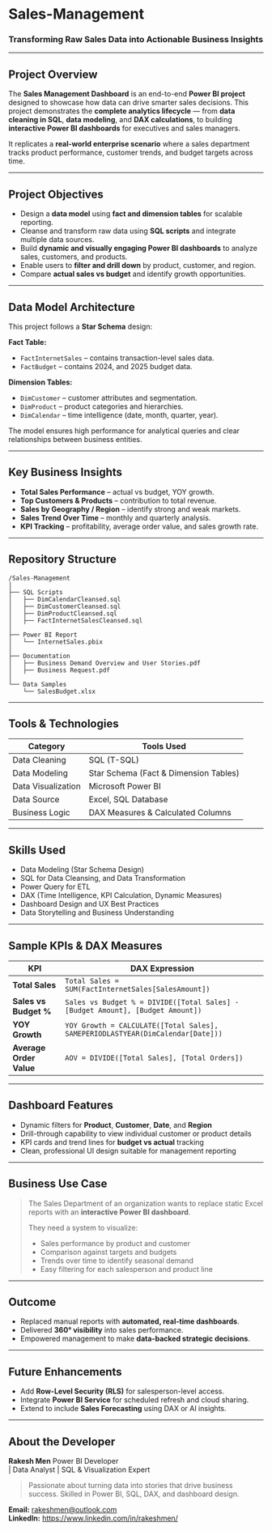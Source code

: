 # Sales-Management

### Transforming Raw Sales Data into Actionable Business Insights

---

## Project Overview

The **Sales Management Dashboard** is an end-to-end **Power BI project** designed to showcase how data can drive smarter sales decisions.
This project demonstrates the **complete analytics lifecycle** — from **data cleaning in SQL**, **data modeling**, and **DAX calculations**, to building **interactive Power BI dashboards** for executives and sales managers.

It replicates a **real-world enterprise scenario** where a sales department tracks product performance, customer trends, and budget targets across time.

---

## Project Objectives

* Design a **data model** using **fact and dimension tables** for scalable reporting.
* Cleanse and transform raw data using **SQL scripts** and integrate multiple data sources.
* Build **dynamic and visually engaging Power BI dashboards** to analyze sales, customers, and products.
* Enable users to **filter and drill down** by product, customer, and region.
* Compare **actual sales vs budget** and identify growth opportunities.

---

## Data Model Architecture

This project follows a **Star Schema** design:

**Fact Table:**

* `FactInternetSales` – contains transaction-level sales data.
* `FactBudget` – contains 2024, and 2025 budget data.

**Dimension Tables:**

* `DimCustomer` – customer attributes and segmentation.
* `DimProduct` – product categories and hierarchies.
* `DimCalendar` – time intelligence (date, month, quarter, year).

The model ensures high performance for analytical queries and clear relationships between business entities.

---

## Key Business Insights

*  **Total Sales Performance** – actual vs budget, YOY growth.
*  **Top Customers & Products** – contribution to total revenue.
*  **Sales by Geography / Region** – identify strong and weak markets.
*  **Sales Trend Over Time** – monthly and quarterly analysis.
*  **KPI Tracking** – profitability, average order value, and sales growth rate.

---

##  Repository Structure

```
/Sales-Management
│
├── SQL Scripts
│   ├── DimCalendarCleansed.sql
│   ├── DimCustomerCleansed.sql
│   ├── DimProductCleansed.sql
│   ├── FactInternetSalesCleansed.sql
│
├── Power BI Report
│   └── InternetSales.pbix
│
├── Documentation
│   ├── Business Demand Overview and User Stories.pdf
│   ├── Business Request.pdf
│
└── Data Samples
    └── SalesBudget.xlsx
```

---

## Tools & Technologies

| Category           | Tools Used                            |
| ------------------ | ------------------------------------- |
| Data Cleaning      | SQL (T-SQL)                           |
| Data Modeling      | Star Schema (Fact & Dimension Tables) |
| Data Visualization | Microsoft Power BI                    |
| Data Source        | Excel, SQL Database                   |
| Business Logic     | DAX Measures & Calculated Columns     |

---

## Skills Used

* Data Modeling (Star Schema Design)
* SQL for Data Cleansing, and Data Transformation
* Power Query for ETL
* DAX (Time Intelligence, KPI Calculation, Dynamic Measures)
* Dashboard Design and UX Best Practices
* Data Storytelling and Business Understanding

---

## Sample KPIs & DAX Measures

| KPI                     | DAX Expression                                                                         |
| ----------------------- | -------------------------------------------------------------------------------------- |
| **Total Sales**         | `Total Sales = SUM(FactInternetSales[SalesAmount])`                            |
| **Sales vs Budget %**   | `Sales vs Budget % = DIVIDE([Total Sales] - [Budget Amount], [Budget Amount])`         |
| **YOY Growth**          | `YOY Growth = CALCULATE([Total Sales], SAMEPERIODLASTYEAR(DimCalendar[Date]))` |
| **Average Order Value** | `AOV = DIVIDE([Total Sales], [Total Orders])`                                          |

---

## Dashboard Features

* Dynamic filters for **Product**, **Customer**, **Date**, and **Region**
* Drill-through capability to view individual customer or product details
* KPI cards and trend lines for **budget vs actual** tracking
* Clean, professional UI design suitable for management reporting

---

## Business Use Case

> The Sales Department of an organization wants to replace static Excel reports with an **interactive Power BI dashboard**.
>
> They need a system to visualize:
>
> * Sales performance by product and customer
> * Comparison against targets and budgets
> * Trends over time to identify seasonal demand
> * Easy filtering for each salesperson and product line

---

## Outcome

* Replaced manual reports with **automated, real-time dashboards**.
* Delivered **360° visibility** into sales performance.
* Empowered management to make **data-backed strategic decisions**.

---

## Future Enhancements

* Add **Row-Level Security (RLS)** for salesperson-level access.
* Integrate **Power BI Service** for scheduled refresh and cloud sharing.
* Extend to include **Sales Forecasting** using DAX or AI insights.

---

## About the Developer

**Rakesh Men**
Power BI Developer <br> | Data Analyst | SQL & Visualization Expert

> Passionate about turning data into stories that drive business success.
> Skilled in Power BI, SQL, DAX, and dashboard design.

**Email:** rakeshmen@outlook.com <br>
**LinkedIn:** https://www.linkedin.com/in/rakeshmen/

